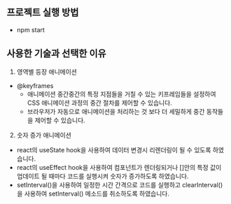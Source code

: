 ## 프로젝트 실행 방법

- npm start

## 사용한 기술과 선택한 이유

1. 영역별 등장 애니메이션

- @keyframes
  - 애니메이션 중간중간의 특정 지점들을 거칠 수 있는 키프레임들을 설정하여 CSS 애니메이션 과정의 중간 절차를 제어할 수 있습니다.
  - 브라우저가 자동으로 애니메이션을 처리하는 것 보다 더 세밀하게 중간 동작들을 제어할 수 있습니다.

2. 숫자 증가 애니메이션

- react의 useState hook을 사용하여 데이터 변경시 리렌더링이 될 수 있도록 하였습니다.
- react의 useEffect hook을 사용하여 컴포넌트가 렌더링되거나 []안의 특정 값이 업데이트 될 때마다 코드를 실행시켜 숫자가 증가하도록 하였습니다.
- setInterval()을 사용하여 일정한 시간 간격으로 코드를 실행하고 clearInterval()을 사용하여 setInterval() 메소드를 취소하도록 하였습니다.
